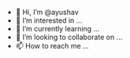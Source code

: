 - 👋 Hi, I’m @ayushav
- 👀 I’m interested in ...
- 🌱 I’m currently learning ...
- 💞️ I’m looking to collaborate on ...
- 📫 How to reach me ...

<!---
ayushav/ayushav is a ✨ special ✨ repository because its `README.md` (this file) appears on your GitHub profile.
You can click the Preview link to take a look at your changes.
--->
